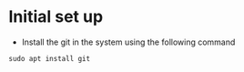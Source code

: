 # Initial set up

- Install the git in the system using the following command

```
sudo apt install git
```
